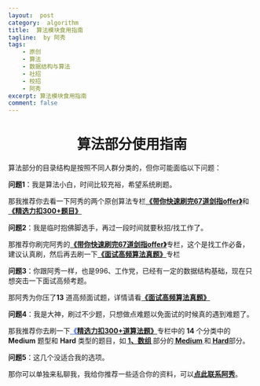 ```yaml
---
layout:  post
category:  algorithm
title:  算法模块食用指南
tagline:  by 阿秀
tags:
    - 原创
    - 算法
    - 数据结构与算法
    - 社招
    - 校招
    - 阿秀
excerpt: 算法模块食用指南
comment: false
---
```






<h1 align="center">算法部分使用指南</h1>

算法部分的目录结构是按照不同人群分类的，但你可能面临以下问题：



**问题1**：我是算法小白，时间比较充裕，希望系统刷题。

那我推荐你去看一下阿秀的两个原创算法专栏<font style="font-weight:bold; color:#4169E1;text-decoration:underline;" target="_blank">**[《带你快速刷完67道剑指offer》](https://interviewguide.cn/#/Doc/Knowledge/%E7%AE%97%E6%B3%95/%E5%B8%A6%E4%BD%A0%E5%BF%AB%E9%80%9F%E5%88%B7%E5%AE%8C67%E9%81%93%E5%89%91%E6%8C%87offer/README?id=%e5%b8%a6%e4%bd%a0%e5%bf%ab%e9%80%9f%e5%88%b7%e5%ae%8c67%e9%81%93%e5%89%91%e6%8c%87offer)**</font>和<font style="font-weight:bold; color:#4169E1;text-decoration:underline;" target="_blank">**[《精选力扣300+题目》](https://interviewguide.cn/#/Doc/Knowledge/%E7%AE%97%E6%B3%95/LeetCode%E9%A2%98%E8%A7%A3/README)**</font>





**问题2**：我是临时抱佛脚选手，再过一段时间就要秋招/找工作了。

那推荐你刷完阿秀的<font style="font-weight:bold; color:#4169E1;text-decoration:underline;" target="_blank">**[《带你快速刷完67道剑指offer》](https://interviewguide.cn/#/Doc/Knowledge/%E7%AE%97%E6%B3%95/%E5%B8%A6%E4%BD%A0%E5%BF%AB%E9%80%9F%E5%88%B7%E5%AE%8C67%E9%81%93%E5%89%91%E6%8C%87offer/README?id=%e5%b8%a6%e4%bd%a0%e5%bf%ab%e9%80%9f%e5%88%b7%e5%ae%8c67%e9%81%93%e5%89%91%e6%8c%87offer)**</font>专栏，这个是找工作必备，建议认真刷，然后再去刷一下<font style="font-weight:bold; color:#4169E1;text-decoration:underline;" target="_blank">**[《面试高频算法真题》](https://interviewguide.cn/#/Doc/Knowledge/%E7%AE%97%E6%B3%95/%E7%B2%BE%E9%80%89%E9%AB%98%E9%A2%91%E9%9D%A2%E8%AF%95%E9%A2%98/%E7%B2%BE%E9%80%89%E9%AB%98%E9%A2%91%E9%9D%A2%E8%AF%95%E9%A2%98?id=%e7%b2%be%e9%80%89%e9%ab%98%e9%a2%91%e9%9d%a2%e8%af%95%e9%a2%98)**</font>专栏





**问题3**：你跟阿秀一样，也是996、工作党，已经有一定的数据结构基础，现在只想突击一下面试高频考题。

那阿秀为你压了**13** 道高频面试题，详情请看<font style="font-weight:bold; color:#4169E1;text-decoration:underline;" target="_blank">**[《面试高频算法真题》](https://interviewguide.cn/#/Doc/Knowledge/%E7%AE%97%E6%B3%95/%E7%B2%BE%E9%80%89%E9%AB%98%E9%A2%91%E9%9D%A2%E8%AF%95%E9%A2%98/%E7%B2%BE%E9%80%89%E9%AB%98%E9%A2%91%E9%9D%A2%E8%AF%95%E9%A2%98?id=%e7%b2%be%e9%80%89%e9%ab%98%e9%a2%91%e9%9d%a2%e8%af%95%e9%a2%98)**</font>



**问题4**：我是大神，刷过不少题，只想做点难题以免面试的时候真的遇到难题了。

那我推荐你去刷一下<font style="font-weight:bold; color:#4169E1;text-decoration:underline;" target="_blank">**《[精选力扣300+道算法题》](https://interviewguide.cn/#/Doc/Knowledge/%E7%AE%97%E6%B3%95/LeetCode%E9%A2%98%E8%A7%A3/README)**</font>专栏中的 **14** 个分类中的 **Medium** 题型和 **Hard** 类型的题目，如<font style="font-weight:bold; color:#4169E1;text-decoration:underline;" target="_blank"> [**1、数组**](https://interviewguide.cn/#/Doc/Knowledge/%E7%AE%97%E6%B3%95/LeetCode%E9%A2%98%E8%A7%A3/README) </font>部分的<font style="font-weight:bold; color:#4169E1;text-decoration:underline;" target="_blank"> **[Medium](https://interviewguide.cn/#/Doc/Knowledge/%E7%AE%97%E6%B3%95/LeetCode%E9%A2%98%E8%A7%A3/total/01-%E6%95%B0%E7%BB%84/README)** </font>和<font style="font-weight:bold; color:#4169E1;text-decoration:underline;" target="_blank"> **[Hard](https://interviewguide.cn/#/Doc/Knowledge/%E7%AE%97%E6%B3%95/LeetCode%E9%A2%98%E8%A7%A3/total/01-%E6%95%B0%E7%BB%84/README)**</font>部分。



**问题5**：这几个没适合我的选项。

那你可以单独来私聊我，我给你推荐一些适合你的资料，可以<font style="font-weight:bold; color:#4169E1;text-decoration:underline;">[点此联系阿秀](https://interviewguide.cn/#/Doc/Other/ContactMe/ContactMe?id=%e8%81%94%e7%b3%bb%e9%98%bf%e7%a7%80)</font>。

